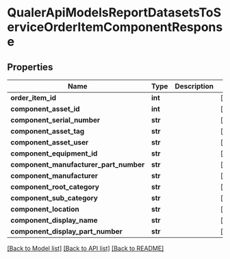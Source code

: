# QualerApiModelsReportDatasetsToServiceOrderItemComponentResponse

## Properties
Name | Type | Description | Notes
------------ | ------------- | ------------- | -------------
**order_item_id** | **int** |  | [optional] 
**component_asset_id** | **int** |  | [optional] 
**component_serial_number** | **str** |  | [optional] 
**component_asset_tag** | **str** |  | [optional] 
**component_asset_user** | **str** |  | [optional] 
**component_equipment_id** | **str** |  | [optional] 
**component_manufacturer_part_number** | **str** |  | [optional] 
**component_manufacturer** | **str** |  | [optional] 
**component_root_category** | **str** |  | [optional] 
**component_sub_category** | **str** |  | [optional] 
**component_location** | **str** |  | [optional] 
**component_display_name** | **str** |  | [optional] 
**component_display_part_number** | **str** |  | [optional] 

[[Back to Model list]](../README.md#documentation-for-models) [[Back to API list]](../README.md#documentation-for-api-endpoints) [[Back to README]](../README.md)


